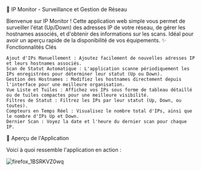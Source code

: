 🚀 IP Monitor - Surveillance et Gestion de Réseau

Bienvenue sur IP Monitor ! Cette application web simple vous permet de surveiller l'état (Up/Down) des adresses IP de votre réseau, de gérer les hostnames associés, et d'obtenir des informations sur les scans. Idéal pour avoir un aperçu rapide de la disponibilité de vos équipements.
✨ Fonctionnalités Clés

    Ajout d'IPs Manuellement : Ajoutez facilement de nouvelles adresses IP et leurs hostnames associés.
    Scan de Statut Automatique : L'application scanne périodiquement les IPs enregistrées pour déterminer leur statut (Up ou Down).
    Gestion des Hostnames : Modifiez les hostnames directement depuis l'interface pour une meilleure organisation.
    Vue Liste et Tuiles : Affichez vos IPs sous forme de tableau détaillé ou de tuiles compactes pour une meilleure visibilité.
    Filtres de Statut : Filtrez les IPs par leur statut (Up, Down, ou toutes).
    Compteurs en Temps Réel : Visualisez le nombre total d'IPs, ainsi que le nombre d'IPs Up et Down.
    Dernier Scan : Voyez la date et l'heure du dernier scan pour chaque IP.

📸 Aperçu de l'Application

Voici à quoi ressemble l'application en action :

![firefox_1BSRKVZ0wq](https://github.com/user-attachments/assets/cb88d09c-efd8-4e2d-9d21-f6073250f1f8)
